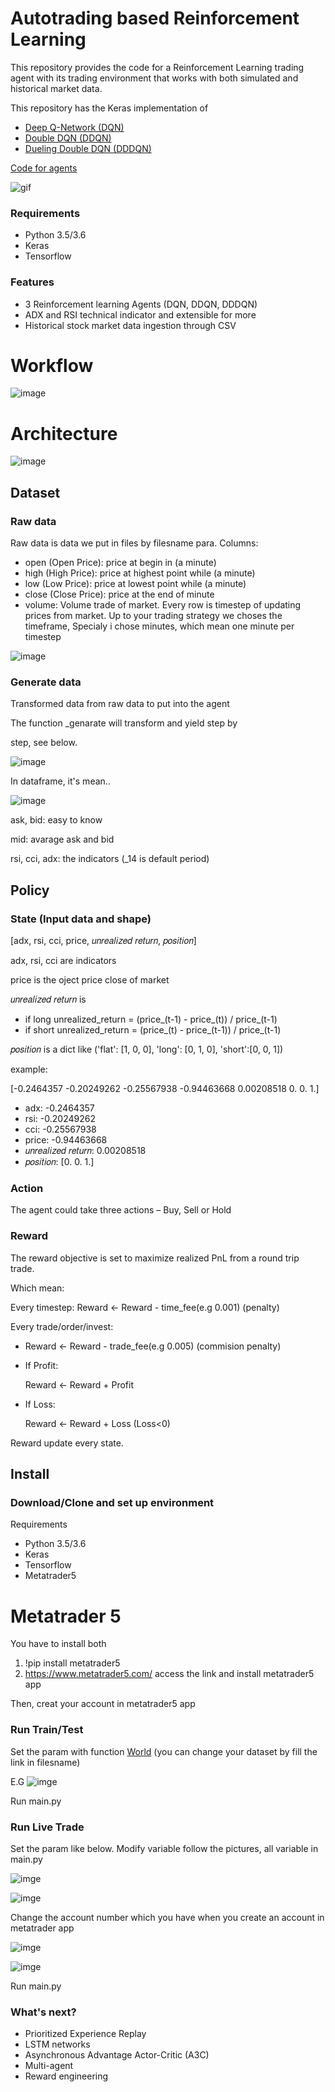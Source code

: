 # Autotrading based Reinforcement Learning



This repository provides the code for a Reinforcement Learning trading agent with its trading environment that works with both simulated and historical market data. 

This repository has the Keras implementation of
- [Deep Q-Network (DQN)](https://deepmind.com/research/publications/human-level-control-through-deep-reinforcement-learning)
- [Double DQN (DDQN)](https://arxiv.org/abs/1509.06461?source=post_page-----c0de4471f368----------------------)
- [Dueling Double DQN (DDDQN)](https://arxiv.org/abs/1511.06581)

[Code for agents](/Agent/)


![gif](https://github.com/nqhung198/autotrading/blob/master/fe800gif.gif)


### Requirements
- Python 3.5/3.6
- Keras 
- Tensorflow 


### Features
- 3 Reinforcement learning Agents (DQN, DDQN, DDDQN)
- ADX and RSI technical indicator and extensible for more
- Historical stock market data ingestion through CSV

# Workflow
![image](https://github.com/nqhung198/autotrading/blob/master/worflow.png)

# Architecture
![image](https://github.com/nqhung198/autotrading/blob/master/class_diagram.png)

## Dataset
### Raw data
Raw data is data we put in files by filesname para.
Columns:
  - open (Open Price): price at begin in (a minute)
  - high (High Price): price at highest point while (a minute)
  - low (Low Price): price at lowest point while (a minute)
  - close (Close Price): price at the end of minute
  - volume: Volume trade of market. 
Every row is timestep of updating prices from market.
Up to your trading strategy we choses the timeframe,
Specialy i chose minutes, which mean one minute per 
timestep

![image](https://github.com/nqhung198/autotrading/blob/master/raw-data.PNG)

### Generate data
Transformed data from raw data to put into the agent

The function _genarate will transform and yield step by 

step, see below.

![image](https://github.com/nqhung198/autotrading/blob/master/input-data-generate.PNG)

In dataframe, it's mean..

![image](https://github.com/nqhung198/autotrading/blob/master/input-frame-train.PNG)

ask, bid: easy to know

mid: avarage ask and bid

rsi, cci, adx: the indicators (_14 is default period)

## Policy
### State (Input data and shape)

[adx, rsi, cci, price, 𝑢𝑛𝑟𝑒𝑎𝑙𝑖𝑧𝑒𝑑 𝑟𝑒𝑡𝑢𝑟𝑛, 𝑝𝑜𝑠𝑖𝑡𝑖𝑜𝑛]

adx, rsi, cci are indicators

price is the oject price close of market

𝑢𝑛𝑟𝑒𝑎𝑙𝑖𝑧𝑒𝑑 𝑟𝑒𝑡𝑢𝑟𝑛 is 
  - if long unrealized_return = (price_(t-1) - price_(t)) / price_(t-1)
  - if short unrealized_return = (price_(t) - price_(t-1)) / price_(t-1)

𝑝𝑜𝑠𝑖𝑡𝑖𝑜𝑛 is a dict like ('flat': [1, 0, 0], 'long': [0, 1, 0], 'short':[0, 0, 1])

example:

[-0.2464357 -0.20249262 -0.25567938 -0.94463668  0.00208518  0. 0. 1.]

  - adx: -0.2464357
  - rsi: -0.20249262
  - cci: -0.25567938
  - price: -0.94463668
  - 𝑢𝑛𝑟𝑒𝑎𝑙𝑖𝑧𝑒𝑑 𝑟𝑒𝑡𝑢𝑟𝑛: 0.00208518
  - 𝑝𝑜𝑠𝑖𝑡𝑖𝑜𝑛: [0. 0. 1.]

### Action
The agent could take three actions – Buy, Sell or Hold

### Reward
The reward objective is set to maximize realized PnL from a round trip trade. 

Which mean:

Every timestep: Reward <- Reward - time_fee(e.g 0.001)  (penalty)

Every trade/order/invest:
  - Reward <- Reward - trade_fee(e.g 0.005)  (commision penalty)
  
  - If Profit:
  
      Reward <- Reward + Profit
  
  - If Loss:
  
      Reward <- Reward + Loss (Loss<0)
      
Reward update every state.

## Install
### Download/Clone and set up environment

Requirements
- Python 3.5/3.6
- Keras 
- Tensorflow 
- Metatrader5

# Metatrader 5
You have to install both

1. !pip install metatrader5 
2. https://www.metatrader5.com/ access the link and install metatrader5 app

Then, creat your account in metatrader5 app

### Run Train/Test

Set the param with function [World](https://github.com/nqhung198/autotrading/blob/b19e0b01378a32dc64cfb74f053ca91420d874fc/Main.py#L13)
(you can change your dataset by fill the link in filesname)

E.G
![imge](https://github.com/nqhung198/autotrading/blob/master/train-test.PNG)

Run main.py

### Run Live Trade

Set the param like below. Modify variable follow the pictures, all variable in main.py

![imge](https://github.com/nqhung198/autotrading/blob/master/trade1.PNG)

![imge](https://github.com/nqhung198/autotrading/blob/master/trade2.PNG)

Change the account number which you have when you create an account in metatrader app

![imge](https://github.com/nqhung198/autotrading/blob/master/trade3.PNG)

![imge](https://github.com/nqhung198/autotrading/blob/master/trade4.PNG)

Run main.py


### What's next?
- Prioritized Experience Replay
- LSTM networks
- Asynchronous Advantage Actor-Critic (A3C)
- Multi-agent
- Reward engineering

